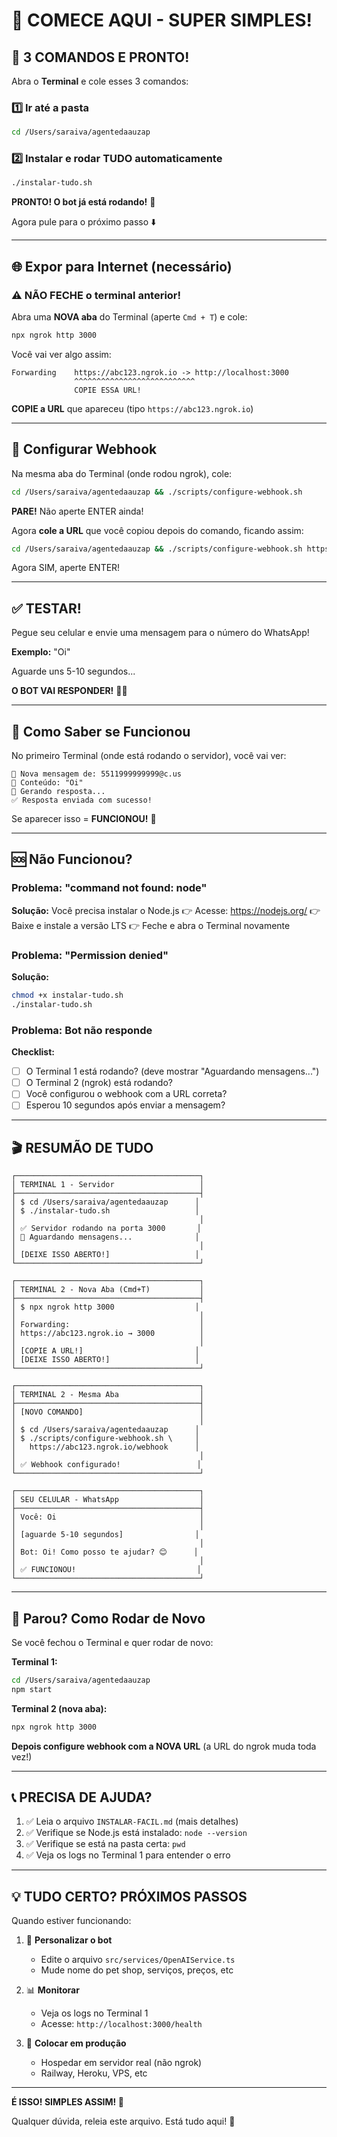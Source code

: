# 🎯 COMECE AQUI - SUPER SIMPLES!

## 🚀 3 COMANDOS E PRONTO!

Abra o **Terminal** e cole esses 3 comandos:

### 1️⃣ Ir até a pasta
```bash
cd /Users/saraiva/agentedaauzap
```

### 2️⃣ Instalar e rodar TUDO automaticamente
```bash
./instalar-tudo.sh
```

**PRONTO! O bot já está rodando!** 🎉

Agora pule para o próximo passo ⬇️

---

## 🌐 Expor para Internet (necessário)

### ⚠️ NÃO FECHE o terminal anterior!

Abra uma **NOVA aba** do Terminal (aperte `Cmd + T`) e cole:

```bash
npx ngrok http 3000
```

Você vai ver algo assim:

```
Forwarding    https://abc123.ngrok.io -> http://localhost:3000
              ^^^^^^^^^^^^^^^^^^^^^^^^^^^
              COPIE ESSA URL!
```

**COPIE a URL** que apareceu (tipo `https://abc123.ngrok.io`)

---

## 🔗 Configurar Webhook

Na mesma aba do Terminal (onde rodou ngrok), cole:

```bash
cd /Users/saraiva/agentedaauzap && ./scripts/configure-webhook.sh
```

**PARE!** Não aperte ENTER ainda!

Agora **cole a URL** que você copiou depois do comando, ficando assim:

```bash
cd /Users/saraiva/agentedaauzap && ./scripts/configure-webhook.sh https://abc123.ngrok.io/webhook
```

Agora SIM, aperte ENTER!

---

## ✅ TESTAR!

Pegue seu celular e envie uma mensagem para o número do WhatsApp!

**Exemplo:** "Oi"

Aguarde uns 5-10 segundos...

**O BOT VAI RESPONDER!** 🤖💬

---

## 📱 Como Saber se Funcionou

No primeiro Terminal (onde está rodando o servidor), você vai ver:

```
📨 Nova mensagem de: 5511999999999@c.us
📨 Conteúdo: "Oi"
🤖 Gerando resposta...
✅ Resposta enviada com sucesso!
```

Se aparecer isso = **FUNCIONOU!** 🎉

---

## 🆘 Não Funcionou?

### Problema: "command not found: node"
**Solução:** Você precisa instalar o Node.js
👉 Acesse: https://nodejs.org/
👉 Baixe e instale a versão LTS
👉 Feche e abra o Terminal novamente

### Problema: "Permission denied"
**Solução:**
```bash
chmod +x instalar-tudo.sh
./instalar-tudo.sh
```

### Problema: Bot não responde
**Checklist:**
- [ ] O Terminal 1 está rodando? (deve mostrar "Aguardando mensagens...")
- [ ] O Terminal 2 (ngrok) está rodando?
- [ ] Você configurou o webhook com a URL correta?
- [ ] Esperou 10 segundos após enviar a mensagem?

---

## 🎬 RESUMÃO DE TUDO

```
┌─────────────────────────────────────────┐
│ TERMINAL 1 - Servidor                   │
├─────────────────────────────────────────┤
│ $ cd /Users/saraiva/agentedaauzap      │
│ $ ./instalar-tudo.sh                   │
│                                         │
│ ✅ Servidor rodando na porta 3000       │
│ 📱 Aguardando mensagens...              │
│                                         │
│ [DEIXE ISSO ABERTO!]                   │
└─────────────────────────────────────────┘

┌─────────────────────────────────────────┐
│ TERMINAL 2 - Nova Aba (Cmd+T)           │
├─────────────────────────────────────────┤
│ $ npx ngrok http 3000                  │
│                                         │
│ Forwarding:                             │
│ https://abc123.ngrok.io → 3000          │
│                                         │
│ [COPIE A URL!]                         │
│ [DEIXE ISSO ABERTO!]                   │
└─────────────────────────────────────────┘

┌─────────────────────────────────────────┐
│ TERMINAL 2 - Mesma Aba                  │
├─────────────────────────────────────────┤
│ [NOVO COMANDO]                          │
│                                         │
│ $ cd /Users/saraiva/agentedaauzap      │
│ $ ./scripts/configure-webhook.sh \     │
│   https://abc123.ngrok.io/webhook      │
│                                         │
│ ✅ Webhook configurado!                 │
└─────────────────────────────────────────┘

┌─────────────────────────────────────────┐
│ SEU CELULAR - WhatsApp                  │
├─────────────────────────────────────────┤
│ Você: Oi                                │
│                                         │
│ [aguarde 5-10 segundos]                │
│                                         │
│ Bot: Oi! Como posso te ajudar? 😊      │
│                                         │
│ ✅ FUNCIONOU!                           │
└─────────────────────────────────────────┘
```

---

## 🔄 Parou? Como Rodar de Novo

Se você fechou o Terminal e quer rodar de novo:

**Terminal 1:**
```bash
cd /Users/saraiva/agentedaauzap
npm start
```

**Terminal 2 (nova aba):**
```bash
npx ngrok http 3000
```

**Depois configure webhook com a NOVA URL** (a URL do ngrok muda toda vez!)

---

## 📞 PRECISA DE AJUDA?

1. ✅ Leia o arquivo `INSTALAR-FACIL.md` (mais detalhes)
2. ✅ Verifique se Node.js está instalado: `node --version`
3. ✅ Verifique se está na pasta certa: `pwd`
4. ✅ Veja os logs no Terminal 1 para entender o erro

---

## 💡 TUDO CERTO? PRÓXIMOS PASSOS

Quando estiver funcionando:

1. 🎨 **Personalizar o bot**
   - Edite o arquivo `src/services/OpenAIService.ts`
   - Mude nome do pet shop, serviços, preços, etc

2. 📊 **Monitorar**
   - Veja os logs no Terminal 1
   - Acesse: `http://localhost:3000/health`

3. 🚀 **Colocar em produção**
   - Hospedar em servidor real (não ngrok)
   - Railway, Heroku, VPS, etc

---

**É ISSO! SIMPLES ASSIM! 🎉**

Qualquer dúvida, releia este arquivo. Está tudo aqui! 🚀
